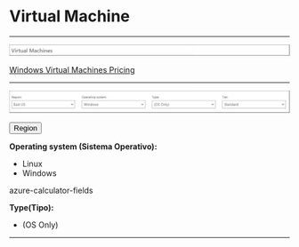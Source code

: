 # Virtual Machine

---

<p>
  <a href="img1.jpeg">
    <img src="img1.jpeg" alt="img1.jpeg" width="1500" />
  </a>
</p>

[Windows Virtual Machines Pricing](https://azure.microsoft.com/es-es/pricing/details/virtual-machines/windows/)

---

<p>
  <a href="img2.jpeg">
    <img src="img2.jpeg" alt="img2.jpeg" width="1500" />
  </a>
</p>

<a href="https://github.com/cr1c4/azure-calculator-fields/blob/main/Genericos/Region/Region.md">  
    <button>Region</button>
</a> 


**Operating system (Sistema Operativo):**
* Linux
* Windows

azure-calculator-fields

**Type(Tipo):**

* (OS Only)

---
